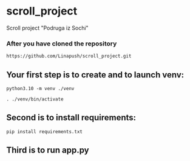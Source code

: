 # scroll_project
Scroll project "Podruga iz Sochi" 
### After you have cloned the repository 
```https://github.com/Linapush/scroll_project.git```
## Your first step is to create and to launch venv: 
```python3.10 -m venv ./venv```

```. ./venv/bin/activate```
## Second is to install requirements: 
```pip install requirements.txt```
## Third is to run app.py

